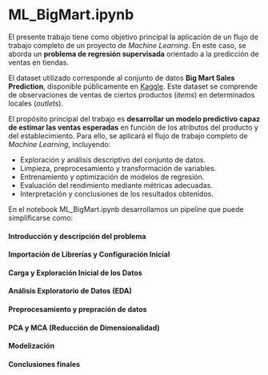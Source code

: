 # ML_BigMart.ipynb

El presente trabajo tiene como objetivo principal la aplicación de un flujo de trabajo completo de un proyecto de *Machine Learning*. En este caso, se aborda un **problema de regresión supervisada** orientado a la predicción de ventas en tiendas.

El dataset utilizado corresponde al conjunto de datos **Big Mart Sales Prediction**, disponible públicamente en [Kaggle](https://www.kaggle.com/datasets/shivan118/big-mart-sales-prediction-datasets/data). Este dataset se comprende de observaciones de ventas de ciertos productos (*items*) en determinados locales (*outlets*).

El propósito principal del trabajo es **desarrollar un modelo predictivo capaz de estimar las ventas esperadas** en función de los atributos del producto y del establecimiento. Para ello, se aplicará el flujo de trabajo completo de *Machine Learning*, incluyendo:

- Exploración y análisis descriptivo del conjunto de datos.  
- Limpieza, preprocesamiento y transformación de variables.  
- Entrenamiento y optimización de modelos de regresión.  
- Evaluación del rendimiento mediante métricas adecuadas.  
- Interpretación y conclusiones de los resultados obtenidos.

En el notebook ML_BigMart.ipynb desarrollamos un pipeline que puede simplificarse como:

#### Introducción y descripción del problema
#### Importación de Librerías y Configuración Inicial
#### Carga y Exploración Inicial de los Datos
#### Análisis Exploratorio de Datos (EDA)
#### Preprocesamiento y prepración de datos
#### PCA y MCA (Reducción de Dimensionalidad)
#### Modelización
#### Conclusiones finales


